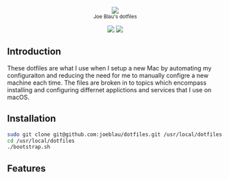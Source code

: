 <p align="center">
    <img src="https://cdn.rawgit.com/joeblau/dotfiles/master/.github/dotfiles.svg" />
    <br>
    <small>Joe Blau's dotfiles</small>
</p>

<p align="center">
  <a href="https://www.apple.com/macOS/"><img src="https://img.shields.io/badge/platform-macOS-brightgreen.svg?style=flat-square"/></a>
  <a href="https://github.com/joeblau/dotfiles/blob/master/LICENSE"><img src="https://img.shields.io/github/license/joeblau/dotfiles.svg?style=flat-square"/></a>
</p>


## Introduction

These dotfiles are what I use when I setup a new Mac by automating my configuraiton and reducing the need for me to manually configre a new machine each time.  The files are broken in to topics which encompass installing and configuring differnet applictions and services that I use on macOS.

## Installation

```sh
sudo git clone git@github.com:joeblau/dotfiles.git /usr/local/dotfiles
cd /usr/local/dotfiles
./bootstrap.sh
``` 

## Features

